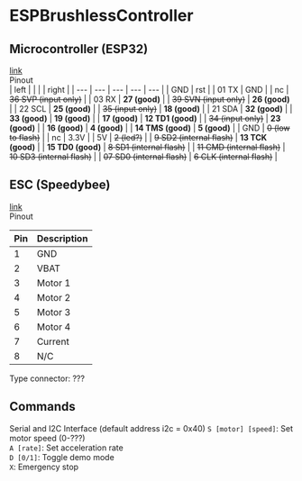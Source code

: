 # ESPBrushlessController




## Microcontroller (ESP32)  
[link](https://www.amazon.nl/Diymore-Development-NodeMCU-Bluetooth-CH9102F/dp/B0D9LFM1MG/ref=sr_1_1_sspa)  
Pinout  
| left |  |  |  | right |
| --- | --- | --- | --- | --- |
| GND | rst |  | 01 TX | GND |
| nc | ~~36 SVP (input only)~~ |  | 03 RX | **27 (good)** |
| ~~39 SVN (input only)~~ | **26 (good)** |  | 22 SCL | **25 (good)** |
| ~~35 (input only)~~ | **18 (good)** |  | 21 SDA | **32 (good)** |
| **33 (good)** | **19 (good)** |  | **17  (good)** | **12 TD1 (good)** |
| ~~34 (input only)~~ | **23 (good)** |  | **16 (good)** | **4 (good)** |
| **14 TMS (good)** | **5 (good)** |  | GND | ~~0 (low to flash)~~ |
| nc | 3.3V |  | 5V | ~~2 (led?)~~ |
| ~~9 SD2 (internal flash)~~ | **13 TCK (good)** |  | **15 TD0 (good)** | ~~8 SD1 (internal flash)~~ |
| ~~11 CMD (internal flash)~~ | ~~10 SD3 (internal flash)~~ |  | ~~07 SD0 (internal flash)~~ | ~~6 CLK (internal flash)~~ |

  

  
## ESC (Speedybee)  
[link](https://www.speedybee.com/speedybee-bls-60a-30x30-4-in-1-esc/)  
Pinout  

| Pin | Description |
|---| --- |
| 1| GND| 
| 2| VBAT| 
| 3| Motor 1| 
| 4| Motor 2| 
| 5| Motor 3| 
| 6| Motor 4| 
| 7| Current| 
| 8| N/C | 

Type connector: ???

## Commands
Serial and I2C Interface
(default address i2c = 0x40)
`S [motor] [speed]`: Set motor speed (0-???)  
`A [rate]`: Set acceleration rate  
`D [0/1]`: Toggle demo mode  
`X`: Emergency stop  